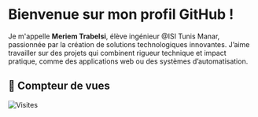 #  Bienvenue sur mon profil GitHub !

Je m'appelle **Meriem Trabelsi**, élève ingénieur @ISI Tunis Manar, passionnée par la création de solutions technologiques innovantes. J’aime travailler sur des projets qui combinent rigueur technique et impact pratique, comme des applications web ou des systèmes d’automatisation.


## 👀 Compteur de vues
![Visites](https://visitor-badge.laobi.icu/badge?page_id=mariem-trabelsi.mariem-trabelsi)

